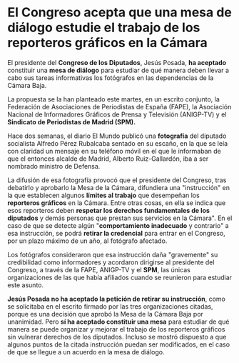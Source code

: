 # El Congreso acepta que una mesa de diálogo estudie el trabajo de los reporteros gráficos en la Cámara

El presidente del **Congreso de los Diputados**, Jesús Posada, **ha aceptado** constituir una **mesa de diálogo** para estudiar de qué manera deben llevar a cabo sus tareas informativas los fotógrafos en las dependencias de la Cámara Baja.

La propuesta se la han planteado este martes, en un escrito conjunto, la Federación de Asociaciones de Periodistas de España (FAPE), la Asociación Nacional de Informadores Gráficos de Prensa y Televisión (ANIGP-TV) y el **Sindicato de Periodistas de Madrid (SPM).**

Hace dos semanas, el diario El Mundo publicó una **fotografía** del diputado socialista Alfredo Pérez Rubalcaba sentado en su escaño, en la que se leía con claridad un mensaje en su teléfono móvil en el que le informaban de que el entonces alcalde de Madrid, Alberto Ruiz-Gallardón, iba a ser nombrado ministro de Defensa.

La difusión de esa fotografía provocó que el presidente del Congreso, tras debatirlo y aprobarlo la Mesa de la Cámara, difundiera una "instrucción" en la que establecen algunos **límites al trabajo** que desempeñan los **reporteros gráficos** en la Cámara. Entre otras cosas, en ella se indica que esos reporteros deben **respetar los derechos fundamentales de los diputados** y demás personas que prestan sus servicios en la Cámara". En el caso de que se detecte algún "**comportamiento inadecuado** y contrario" a esa instrucción, se podrá **retirar la credencial** para entrar en el Congreso, por un plazo máximo de un año, al fotógrafo afectado.

Los fotógrafos consideraron que esa instrucción daña "gravemente" su credibilidad como informadores y acordaron dirigirse al presidente del Congreso, a través de la FAPE, ANIGP-TV y el **SPM**, las únicas organizaciones de las que había afiliados cuando se reunieron para estudiar este asunto.

**Jesús Posada no ha aceptado la petición de retirar su instrucción**, como se solicitaba en el escrito firmado por las tres organizaciones citadas, porque es una decisión que aprobó la Mesa de la Cámara Baja por unanimidad. Pero **sí ha aceptado constituir una mesa** para estudiar de qué manera se puede organizar y mejorar el trabajo de los reporteros gráficos sin vulnerar derechos de los diputados. Incluso se mostró dispuesto a que algunos puntos de la citada instrucción puedan ser modificados, en el caso de que se llegue a un acuerdo en la mesa de diálogo.

